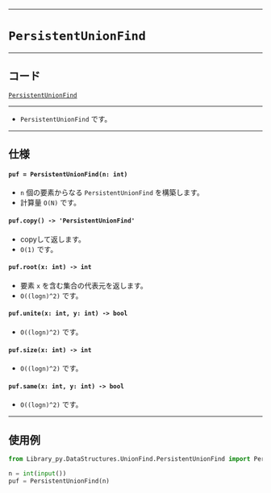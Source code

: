 _____

# `PersistentUnionFind`

_____

## コード

[`PersistentUnionFind`](https://github.com/titan-23/Library_py/blob/main/DataStructures/UnionFind/PersistentUnionFind.py)
<!-- code=https://github.com/titan-23/Library_py/blob/main/DataStructures\UnionFind\PersistentUnionFind.py -->

_____

- `PersistentUnionFind` です。

_____

## 仕様

#### `puf = PersistentUnionFind(n: int)`
- `n` 個の要素からなる `PersistentUnionFind` を構築します。
- 計算量 `O(N)` です。

#### `puf.copy() -> 'PersistentUnionFind'`
- copyして返します。
- `O(1)` です。

#### `puf.root(x: int) -> int`
- 要素 `x` を含む集合の代表元を返します。
- `O((logn)^2)` です。

#### `puf.unite(x: int, y: int) -> bool`
- `O((logn)^2)` です。

#### `puf.size(x: int) -> int`
- `O((logn)^2)` です。

#### `puf.same(x: int, y: int) -> bool`
- `O((logn)^2)` です。

_____

## 使用例

```python
from Library_py.DataStructures.UnionFind.PersistentUnionFind import PersistentUnionFind

n = int(input())
puf = PersistentUnionFind(n)
```

